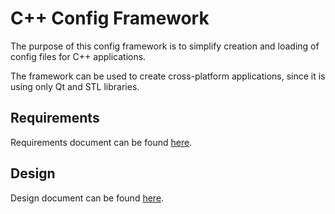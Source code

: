 # C++ Config Framework

The purpose of this config framework is to simplify creation and loading of config files for C++ applications.

The framework can be used to create cross-platform applications, since it is using only Qt and STL libraries.


## Requirements

Requirements document can be found [here](docs/Requirements.md).


## Design

Design document can be found [here](docs/Design.md).